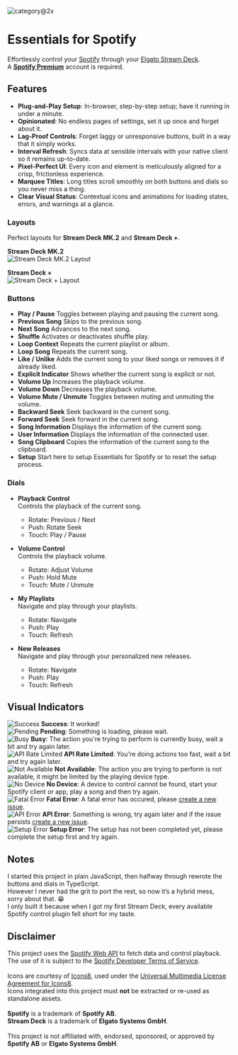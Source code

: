 ![category@2x](https://github.com/user-attachments/assets/533c520e-a7b0-4ea3-810d-de47260025c8)

# Essentials for Spotify

Effortlessly control your [Spotify](https://www.spotify.com/) through your [Elgato Stream Deck](https://www.elgato.com/us/en/s/welcome-to-stream-deck).\
A **[Spotify Premium](https://www.spotify.com/premium/)** account is required.

## Features

- **Plug-and-Play Setup**: In-browser, step-by-step setup; have it running in under a minute.
- **Opinionated**: No endless pages of settings, set it up once and forget about it.
- **Lag-Proof Controls**: Forget laggy or unresponsive buttons, built in a way that it simply works.
- **Interval Refresh**: Syncs data at sensible intervals with your native client so it remains up-to-date.
- **Pixel-Perfect UI**: Every icon and element is meticulously aligned for a crisp, frictionless experience.
- **Marquee Titles**: Long titles scroll smoothly on both buttons and dials so you never miss a thing.
- **Clear Visual Status**: Contextual icons and animations for loading states, errors, and warnings at a glance.

### Layouts

  Perfect layouts for **Stream Deck MK.2** and **Stream Deck +**.

  **Stream Deck MK.2**\
  ![Stream Deck MK.2 Layout](https://github.com/user-attachments/assets/8924d0f7-d82d-492b-bc6d-44315b309330)

  **Stream Deck +**\
  ![Stream Deck + Layout](https://github.com/user-attachments/assets/cf168320-1390-4d24-b4c9-beff61bd7031)

### Buttons
- **Play / Pause**
  Toggles between playing and pausing the current song.
- **Previous Song**
  Skips to the previous song.
- **Next Song**
  Advances to the next song.
- **Shuffle** 
  Activates or deactivates shuffle play.
- **Loop Context**
  Repeats the current playlist or album.
- **Loop Song**
  Repeats the current song.
- **Like / Unlike**
  Adds the current song to your liked songs or removes it if already liked.
- **Explicit Indicator**
  Shows whether the current song is explicit or not.
- **Volume Up**
  Increases the playback volume.
- **Volume Down**
  Decreases the playback volume.
- **Volume Mute / Unmute** 
  Toggles between muting and unmuting the volume.
- **Backward Seek**
  Seek backward in the current song.
- **Forward Seek**
  Seek forward in the current song.
- **Song Information**
  Displays the information of the current song.
- **User Information**
  Displays the information of the connected user.
- **Song Clipboard**
  Copies the information of the current song to the clipboard.
- **Setup**
  Start here to setup Essentials for Spotify or to reset the setup process.

### Dials
- **Playback Control**\
  Controls the playback of the current song.

  - Rotate: Previous / Next
  - Push: Rotate Seek
  - Touch: Play / Pause
- **Volume Control**\
  Controls the playback volume.
  
  - Rotate: Adjust Volume
  - Push: Hold Mute
  - Touch: Mute / Unmute
- **My Playlists**\
  Navigate and play through your playlists.
  
  - Rotate: Navigate  
  - Push: Play
  - Touch: Refresh  
- **New Releases**\
  Navigate and play through your personalized new releases.
  
  - Rotate: Navigate  
  - Push: Play
  - Touch: Refresh

## Visual Indicators

![Success](https://github.com/user-attachments/assets/e8ea52ee-2c45-4daf-863f-0f346a834bda) **Success**: It worked!\
![Pending](https://github.com/user-attachments/assets/146c3d6f-4b0f-4d0d-bb60-5876f00a9a0f) **Pending**: Something is loading, please wait.\
![Busy](https://github.com/user-attachments/assets/ef4cd0e4-b578-48a4-bc1f-fef74a332367) **Busy**: The action you're trying to perform is currently busy, wait a bit and try again later.\
![API Rate Limited](https://github.com/user-attachments/assets/9811e22a-1c6f-4440-b47d-6c1227bf00e7) **API Rate Limited**: You're doing actions too fast, wait a bit and try again later.\
![Not Available](https://github.com/user-attachments/assets/f31f7d79-69fb-46f8-beba-825ad639f419) **Not Available**: The action you are trying to perform is not available, it might be limited by the playing device type.\
![No Device](https://github.com/user-attachments/assets/24cccbba-bf33-4d8d-a012-e1bcc2d56039) **No Device**: A device to control cannot be found, start your Spotify client or app, play a song and then try again.\
![Fatal Error](https://github.com/user-attachments/assets/a0f910f7-802a-4cd1-82d2-cbbd278a3418) **Fatal Error**: A fatal error has occured, please [create a new issue](https://github.com/ntanis-dev/essentials-for-spotify/issues/new).\
![API Error](https://github.com/user-attachments/assets/07ab782b-781f-4e0a-885a-1684dc8bb58f) **API Error**: Something is wrong, try again later and if the issue persists [create a new issue](https://github.com/ntanis-dev/essentials-for-spotify/issues/new).\
![Setup Error](https://github.com/user-attachments/assets/dcaaff24-bdae-4f1d-9a20-80273c954b28) **Setup Error**: The setup has not been completed yet, please complete the setup first and try again.

## Notes

I started this project in plain JavaScript, then halfway through rewrote the buttons and dials in TypeScript.\
However I never had the grit to port the rest, so now it’s a hybrid mess, sorry about that. 😁\
I only built it because when I got my first Stream Deck, every available Spotify control plugin fell short for my taste.

## Disclaimer

This project uses the [Spotify Web API](https://developer.spotify.com/documentation/web-api/) to fetch data and control playback.\
The use of it is subject to the [Spotify Developer Terms of Service](https://developer.spotify.com/terms).\
\
Icons are courtesy of [Icons8](https://icons8.com), used under the [Universal Multimedia License Agreement for Icons8](https://icons8.com/license).\
Icons integrated into this project must **not** be extracted or re-used as standalone assets.\
\
**Spotify** is a trademark of **Spotify AB**.\
**Stream Deck** is a trademark of **Elgato Systems GmbH**.\
\
This project is not affiliated with, endorsed, sponsored, or approved by **Spotify AB** or **Elgato Systems GmbH**.
